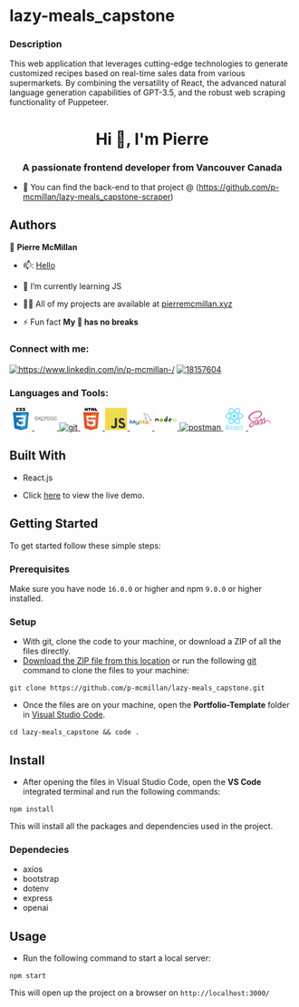 # lazy-meals_capstone

### Description

This web application that leverages cutting-edge technologies to generate customized recipes based on real-time sales data from various supermarkets. By combining the versatility of React, the advanced natural language generation capabilities of GPT-3.5, and the robust web scraping functionality of Puppeteer.

<h1 align="center">Hi 👋, I'm Pierre</h1>
<h3 align="center">A passionate frontend developer from Vancouver Canada</h3>

- 🔭 You can find the back-end to that project @ (https://github.com/p-mcmillan/lazy-meals_capstone-scraper)

## Authors

👤 **Pierre McMillan**


- 📫: [Hello](hello@pierremcmillan.xyz)

- 🌱 I’m currently learning JS

- 👨‍💻 All of my projects are available at [pierremcmillan.xyz](pierremcmillan.xyz)
  
- ⚡ Fun fact **My 🚴 has no breaks**

<h3 align="left">Connect with me:</h3>
<p align="left">
<a href="https://linkedin.com/in/https://www.linkedin.com/in/p-mcmillan-/" target="blank"><img align="center" src="https://raw.githubusercontent.com/rahuldkjain/github-profile-readme-generator/master/src/images/icons/Social/linked-in-alt.svg" alt="https://www.linkedin.com/in/p-mcmillan-/" height="30" width="40" /></a>
<a href="https://stackoverflow.com/users/18157604" target="blank"><img align="center" src="https://raw.githubusercontent.com/rahuldkjain/github-profile-readme-generator/master/src/images/icons/Social/stack-overflow.svg" alt="18157604" height="30" width="40" /></a>
</p>

<h3 align="left">Languages and Tools:</h3>
<p align="left"> <a href="https://www.w3schools.com/css/" target="_blank" rel="noreferrer"> <img src="https://raw.githubusercontent.com/devicons/devicon/master/icons/css3/css3-original-wordmark.svg" alt="css3" width="40" height="40"/> </a> <a href="https://expressjs.com" target="_blank" rel="noreferrer"> <img src="https://raw.githubusercontent.com/devicons/devicon/master/icons/express/express-original-wordmark.svg" alt="express" width="40" height="40"/> </a> <a href="https://git-scm.com/" target="_blank" rel="noreferrer"> <img src="https://www.vectorlogo.zone/logos/git-scm/git-scm-icon.svg" alt="git" width="40" height="40"/> </a> <a href="https://www.w3.org/html/" target="_blank" rel="noreferrer"> <img src="https://raw.githubusercontent.com/devicons/devicon/master/icons/html5/html5-original-wordmark.svg" alt="html5" width="40" height="40"/> </a> <a href="https://developer.mozilla.org/en-US/docs/Web/JavaScript" target="_blank" rel="noreferrer"> <img src="https://raw.githubusercontent.com/devicons/devicon/master/icons/javascript/javascript-original.svg" alt="javascript" width="40" height="40"/> </a> <a href="https://www.mysql.com/" target="_blank" rel="noreferrer"> <img src="https://raw.githubusercontent.com/devicons/devicon/master/icons/mysql/mysql-original-wordmark.svg" alt="mysql" width="40" height="40"/> </a> <a href="https://nodejs.org" target="_blank" rel="noreferrer"> <img src="https://raw.githubusercontent.com/devicons/devicon/master/icons/nodejs/nodejs-original-wordmark.svg" alt="nodejs" width="40" height="40"/> </a> <a href="https://postman.com" target="_blank" rel="noreferrer"> <img src="https://www.vectorlogo.zone/logos/getpostman/getpostman-icon.svg" alt="postman" width="40" height="40"/> </a> <a href="https://reactjs.org/" target="_blank" rel="noreferrer"> <img src="https://raw.githubusercontent.com/devicons/devicon/master/icons/react/react-original-wordmark.svg" alt="react" width="40" height="40"/> </a> <a href="https://sass-lang.com" target="_blank" rel="noreferrer"> <img src="https://raw.githubusercontent.com/devicons/devicon/master/icons/sass/sass-original.svg" alt="sass" width="40" height="40"/> </a> </p>


## Built With

- React.js


- Click [here](https://p-mcmillan.github.io/lazy-meals_capstone/) to view the live demo.
  
## Getting Started

To get started follow these simple steps:

### Prerequisites

Make sure you have node `16.0.0` or higher and npm `9.0.0` or higher installed.

### Setup

- With git, clone the code to your machine, or download a ZIP of all the files directly.
- [Download the ZIP file from this location](https://github.com/p-mcmillan/lazy-meals_capstone/archive/refs/heads/main.zip) or run the following [git](https://git-scm.com/) command to clone the files to your machine:

```
git clone https://github.com/p-mcmillan/lazy-meals_capstone.git
```

- Once the files are on your machine, open the **Portfolio-Template** folder in [Visual Studio Code](https://code.visualstudio.com/download).

```
cd lazy-meals_capstone && code .
```

## Install

- After opening the files in Visual Studio Code, open the **VS Code** integrated terminal and run the following commands:

```
npm install
```

This will install all the packages and dependencies used in the project.

### Dependecies

- axios
- bootstrap
- dotenv
- express
- openai

## Usage

- Run the following command to start a local server:

```
npm start
```

This will open up the project on a browser on `http://localhost:3000/`


